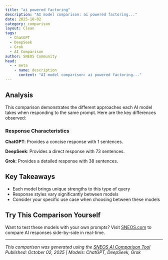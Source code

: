 ```yaml
---
title: "ai powered factoring"
description: "AI model comparison: ai powered factoring..."
date: 2025-10-02
category: comparison
layout: Clean
tags:
  - ChatGPT
  - DeepSeek
  - Grok
  - AI Comparison
author: SNEOS Community
head:
  - - meta
    - name: description
      content: "AI model comparison: ai powered factoring..."
---
```


<ChatComparison
  title="ai powered factoring"
  prompt="ai powered factoring"
  :responses='{
    "ChatGPT": "Error calling OpenAI API.",
    "DeepSeek": "Of course! This is a fantastic topic. \u0022AI-powered factoring\u0022 can mean two different but related things:\n\n1.  **Using AI to help humans learn and perform factoring.**\n2.  **Using AI to solve extremely complex factoring problems that are intractable for humans.**\n\nLet\u0027s break down both.\n\n---\n\n### 1. AI as a Tutor and Assistant for Human-Level Factoring\n\nThis is the most common and accessible use case. Here, AI (like me, ChatGPT) acts as an intelligent tutor and problem-solving partner.\n\n**What it can do:**\n\n*   **Step-by-Step Explanations:** You give it a problem like \u0060Factor: 6x\u00B2 \u002B 11x - 10\u0060, and it will walk you through the process (finding factors of 6 and -10 that combine to 11, then grouping).\n*   **Recognizing Patterns:** It can instantly identify the type of factoring required:\n    *   **Greatest Common Factor (GCF):** \u006012x\u00B3y - 8x\u00B2y\u00B2\u0060 -\u003E \u00604x\u00B2y(3x - 2y)\u0060\n    *   **Difference of Squares:** \u0060x\u00B2 - 25\u0060 -\u003E \u0060(x \u002B 5)(x - 5)\u0060\n    *   **Perfect Square Trinomials:** \u0060x\u00B2 \u002B 6x \u002B 9\u0060 -\u003E \u0060(x \u002B 3)\u00B2\u0060\n    *   **Trinomial Factoring (a=1 and a\u22601):** As in the first example.\n    *   **Sum/Difference of Cubes:** \u00608x\u00B3 - 27\u0060 -\u003E \u0060(2x - 3)(4x\u00B2 \u002B 6x \u002B 9)\u0060\n    *   **Grouping:** For polynomials with four or more terms.\n*   **Checking Your Work:** You can input your final factored form, and the AI will verify it by expanding the expression and comparing it to the original.\n*   **Generating Practice Problems:** It can create an endless supply of practice problems tailored to your specific learning level (e.g., \u0022give me 5 problems on factoring trinomials where the leading coefficient is not 1\u0022).\n\n**Example Interaction:**\n\n\u003E **User:** Can you explain how to factor \u00602x\u00B2 - 7x - 15\u0060?\n\u003E\n\u003E **AI:** Certainly! We are factoring a quadratic trinomial where the leading coefficient is not 1.\n\u003E\n\u003E 1.  Multiply the leading coefficient (2) by the constant term (-15). \u00602 * -15 = -30\u0060.\n\u003E 2.  Find two numbers that multiply to -30 and add to the middle coefficient, -7.\n\u003E     *   The numbers -10 and 3 work because \u0060(-10) * 3 = -30\u0060 and \u0060(-10) \u002B 3 = -7\u0060.\n\u003E 3.  Rewrite the middle term using these numbers: \u00602x\u00B2 - 10x \u002B 3x - 15\u0060.\n\u003E 4.  Factor by grouping:\n\u003E     *   Group the first two terms and the last two: \u0060(2x\u00B2 - 10x) \u002B (3x - 15)\u0060\n\u003E     *   Factor out the GCF from each group: \u00602x(x - 5) \u002B 3(x - 5)\u0060\n\u003E 5.  Notice the common binomial factor \u0060(x - 5)\u0060. Factor this out: \u0060(x - 5)(2x \u002B 3)\u0060.\n\u003E\n\u003E **Therefore, the factored form is \u0060(x - 5)(2x \u002B 3)\u0060.**\n\n**Limitations at this Level:** The AI isn\u0027t \u0022thinking\u0022 creatively; it\u0027s executing a well-defined algorithmic process incredibly quickly and reliably. Its \u0022intelligence\u0022 here is in pattern matching and clear communication.\n\n---\n\n### 2. AI for Advanced and Cryptographic Factoring\n\nThis is where it gets into cutting-edge computer science and mathematics. The ultimate challenge here is **factoring very large integers** (semiprimes), which is the foundation of the widely used RSA encryption.\n\n**The Challenge:**\nIt\u0027s easy to multiply two large prime numbers (e.g., \u0060p * q = n\u0060). However, starting with \u0060n\u0060 and finding \u0060p\u0060 and \u0060q\u0060 is exceptionally difficult for classical computers when \u0060n\u0060 is sufficiently large (e.g., 300 digits or more). This \u0022one-way\u0022 nature is what secures a lot of our digital communication.\n\n**How AI is Being Applied:**\n\nResearchers are exploring how AI and Machine Learning can give us an edge.\n\n1.  **Pattern Recognition in Mathematical Structures:** Instead of brute-forcing, AI models (like Deep Neural Networks) are trained on vast datasets of numbers and their factors. The goal is to learn subtle, hidden patterns or statistical properties that might predict the factors of a new, large number. They might look for correlations that humans haven\u0027t yet discovered.\n\n2.  **Optimizing Classical Algorithms:** Algorithms like the **General Number Field Sieve (GNFS)** are the best classical methods we have. AI can be used to optimize the many parameters and steps within these complex algorithms, making them run slightly faster.\n\n3.  **Guessing and Prediction:** Some approaches use machine learning to make \u0022educated guesses\u0022 about potential factors, reducing the search space that a traditional algorithm has to explore.\n\n4.  **Reinforcement Learning:** An AI agent can be trained to \u0022play the game\u0022 of factoring. It tries different mathematical operations or paths and is rewarded for getting closer to a factor, learning a strategy over time.\n\n**Current State and Limitations:**\n\n*   **No Breakthrough... Yet:** As of now, no AI has been able to factor large RSA-type numbers significantly faster than the best-known classical algorithms. The problem remains \u0022hard.\u0022\n*   **Data Hungry:** These models require enormous amounts of data to train on, and the \u0022space\u0022 of large numbers is astronomically vast.\n*   **Speculative:** This is an active area of research. A major success here would have huge implications for cybersecurity, necessitating a move to \u0022post-quantum cryptography.\u0022\n\n---\n\n### The Future: AI \u002B Quantum Computing\n\nThe real game-changer for factoring will likely be the combination of AI and quantum computing.\n\n*   **Shor\u0027s Algorithm:** This is a quantum algorithm that, if run on a large-scale, fault-tolerant quantum computer, could factor large integers efficiently, breaking RSA encryption.\n*   **AI\u0027s Role:** AI will be crucial for managing, optimizing, and error-correcting the incredibly complex quantum systems needed to run Shor\u0027s Algorithm. AI could help design even better quantum algorithms for factoring and other tasks.\n\n### Summary\n\n| Aspect | Human-Level / Educational Factoring | Advanced / Cryptographic Factoring |\n| :--- | :--- | :--- |\n| **Purpose** | Learning, teaching, problem-solving | Breaking encryption, mathematical research |\n| **How AI Helps** | Acts as a tutor, explains steps, checks work | Finds patterns, optimizes algorithms, makes predictions |\n| **Current State** | **Highly effective and widely available** (e.g., ChatGPT, WolframAlpha) | **Experimental and not yet transformative** |\n| **Example** | Factoring \u0060x\u00B2 - 4x \u002B 4\u0060 into \u0060(x-2)\u00B2\u0060 | Trying to factor a 250-digit number used in an RSA key |\n\nIn short, AI is already a masterful tutor for the factoring you learn in school, while it\u0027s a promising but still-developing apprentice for the world\u0027s most difficult factoring problems.",
    "Grok": "AI-powered factoring refers to the use of artificial intelligence (AI) technologies to optimize and automate the process of factoring, which is a financial transaction where a business sells its accounts receivable (invoices) to a third party, known as a factor, at a discount. The factor then takes on the responsibility of collecting the full amount from the business\u0027s customers. AI can enhance this process by improving efficiency, reducing risks, and providing better decision-making insights.\n\nHere\u2019s how AI is transforming factoring:\n\n### 1. **Risk Assessment and Credit Scoring**\n   - AI algorithms can analyze large volumes of data, such as credit reports, payment histories, industry trends, and even social media activity, to assess the creditworthiness of the business and its customers.\n   - Machine learning models predict the likelihood of invoice defaults or late payments, helping factors decide which invoices to purchase and at what discount rate.\n   - This reduces the risk of non-payment for factors and allows for more accurate pricing of factoring services.\n\n### 2. **Automation of Processes**\n   - AI can automate repetitive tasks like invoice verification, data entry, and customer communication, reducing manual errors and saving time.\n   - Chatbots and virtual assistants powered by AI can handle customer inquiries, provide status updates on payments, and assist with onboarding new clients.\n   - Workflow automation ensures faster processing of factoring transactions.\n\n### 3. **Fraud Detection**\n   - AI systems can detect anomalies or patterns indicative of fraudulent invoices or suspicious behavior by analyzing historical data and real-time transactions.\n   - This helps factors avoid losses due to invoice fraud or misrepresentation by businesses seeking factoring services.\n\n### 4. **Cash Flow Forecasting**\n   - AI tools can provide predictive analytics to help businesses and factors better understand cash flow trends.\n   - By analyzing payment cycles, seasonal trends, and customer behavior, AI can forecast when payments are likely to be made, helping factors manage liquidity and offer tailored solutions to clients.\n\n### 5. **Personalized Factoring Solutions**\n   - AI can analyze a business\u2019s financial health, industry, and specific needs to recommend customized factoring terms, such as discount rates or funding limits.\n   - This personalization improves customer satisfaction and helps build long-term relationships between factors and businesses.\n\n### 6. **Integration with Blockchain**\n   - Some AI-powered factoring platforms integrate with blockchain technology to create secure, transparent, and immutable records of transactions. AI can analyze blockchain data to verify the authenticity of invoices and track payment statuses in real time.\n\n### Benefits of AI-Powered Factoring\n   - **Speed:** Faster processing of invoices and funding decisions.\n   - **Accuracy:** Improved risk assessment and pricing models.\n   - **Cost Efficiency:** Reduced operational costs through automation.\n   - **Scalability:** Ability to handle a large volume of transactions without compromising accuracy or speed.\n   - **Enhanced Security:** Better detection of fraud and data protection.\n\n### Examples of AI in Factoring\n   - **Fintech Platforms:** Companies like BlueVine, Fundbox, and Tally Street use AI to streamline factoring and invoice financing, offering businesses quick access to capital.\n   - **Banks and Financial Institutions:** Many traditional banks are adopting AI tools to enhance their trade finance and factoring services.\n   - **Supply Chain Finance:** AI helps manage factoring in supply chains by predicting payment delays and optimizing funding for suppliers.\n\n### Challenges and Considerations\n   - **Data Privacy:** Handling sensitive financial data requires strict compliance with regulations like GDPR or CCPA.\n   - **Implementation Costs:** Initial setup of AI systems can be expensive for smaller factoring companies.\n   - **Accuracy of Models:** AI systems depend on high-quality data; poor data can lead to inaccurate predictions or decisions.\n   - **Ethical Concerns:** Ensuring AI systems do not introduce bias in credit scoring or decision-making.\n\nIn summary, AI-powered factoring is revolutionizing the traditional factoring industry by making it more efficient, data-driven, and customer-centric. Businesses and factors alike benefit from faster access to capital, reduced risks, and improved operational workflows. If you\u0027re looking to explore specific AI factoring tools or companies, let me know, and I can dive deeper!"
  }'
  published-date="11:31"
/>

## Analysis

This comparison demonstrates the different approaches each AI model takes when responding to the same prompt. Here are the key differences observed:

### Response Characteristics

**ChatGPT**: Provides a concise response with 1 sentences. 

**DeepSeek**: Provides a direct response with 73 sentences. 

**Grok**: Provides a detailed response with 38 sentences. 

## Key Takeaways

- Each model brings unique strengths to this type of query
- Response styles vary significantly between models
- Consider your specific use case when choosing between these models

## Try This Comparison Yourself

Want to test these models with your own prompts? Visit [SNEOS.com](https://sneos.com) to compare AI responses side-by-side in real-time.

---

*This comparison was generated using the [SNEOS AI Comparison Tool](https://sneos.com)*
*Published: October 02, 2025 | Models: ChatGPT, DeepSeek, Grok*

